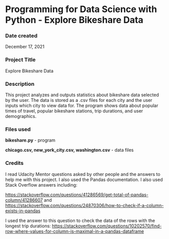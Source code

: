 # Programming for Data Science with Python - Explore Bikeshare Data

### Date created
December 17, 2021

### Project Title
Explore Bikeshare Data

### Description
This project analyzes and outputs statistics about bikeshare data selected by the user. The data is stored as a .csv files for each city and the user inputs which city to view data for. The program shows data about popular times of travel, popular bikeshare stations, trip durations, and user demographics.

### Files used
**bikeshare.py** - program

**chicago.csv, new_york_city.csv, washington.csv** - data files

### Credits
I read Udacity Mentor questions asked by other people and the answers to help me with this project. I also used the Pandas documentation. I also used Stack Overflow answers including:

https://stackoverflow.com/questions/41286569/get-total-of-pandas-column/41286607 and https://stackoverflow.com/questions/24870306/how-to-check-if-a-column-exists-in-pandas

I used the answer to this question to check the data of the rows with the longest trip durations:
https://stackoverflow.com/questions/10202570/find-row-where-values-for-column-is-maximal-in-a-pandas-dataframe
